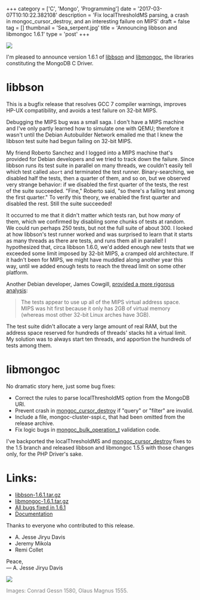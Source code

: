 +++
category = ['C', 'Mongo', 'Programming']
date = '2017-03-07T10:10:22.382108'
description = 'Fix localThresholdMS parsing, a crash in mongoc_cursor_destroy, and an interesting failure on MIPS'
draft = false
tag = []
thumbnail = 'Sea_serpent.jpg'
title = 'Announcing libbson and libmongoc 1.6.1'
type = 'post'
+++

![](4.Great-Norway-Sea-Serpent.jpg)

I'm pleased to announce version 1.6.1 of <a href="http://mongoc.org/libbson/current/">libbson</a> and <a href="http://mongoc.org/libmongoc/current/">libmongoc</a>,
the libraries constituting the MongoDB C Driver.

# **libbson**

This is a bugfix release that
resolves GCC 7 compiler warnings, improves HP-UX compatibility, and avoids
a test failure on 32-bit MIPS.

Debugging the MIPS bug was a small saga. I don't have a MIPS machine and I've only partly learned how to simulate one with QEMU; therefore it wasn't until the Debian Autobuilder Network emailed me that I knew the libbson test suite had begun failing on 32-bit MIPS.

My friend Roberto Sanchez and I logged into a MIPS machine that's provided for Debian developers and we tried to track down the failure. Since libbson runs its test suite in parallel on many threads, we couldn't easily tell which test called ``abort`` and terminated the test runner. Binary-searching, we disabled half the tests, then a quarter of them, and so on, but we observed very strange behavior: if we disabled the first quarter of the tests, the rest of the suite succeeded. "Fine," Roberto said, "so there's a failing test among the first quarter." To verify this theory, we enabled the first quarter and disabled the rest. Still the suite succeeded!

It occurred to me that it didn't matter *which* tests ran, but how *many* of them, which we confirmed by disabling some chunks of tests at random. We could run perhaps 250 tests, but not the full suite of about 300. I looked at how libbson's test runner worked and was surprised to learn that it starts as many threads as there are tests, and runs them all in parallel! I hypothesized that, circa libbson 1.6.0, we'd added enough new tests that we exceeded some limit imposed by 32-bit MIPS, a cramped old architecture. If it hadn't been for MIPS, we might have muddled along another year this way, until we added enough tests to reach the thread limit on some other platform.

Another Debian developer, James Cowgill, [provided a more rigorous analysis](https://bugs.debian.org/cgi-bin/bugreport.cgi?bug=854130):

> The tests appear to use up all of the MIPS virtual address space. MIPS
was hit first because it only has 2GB of virtual memory (whereas most
other 32-bit Linux arches have 3GB).

The test suite didn't allocate a very large amount of real RAM, but the address space reserved for hundreds of threads' stacks hit a virtual limit. My solution was to always start ten threads, and apportion the hundreds of tests among them.

# **libmongoc**

No dramatic story here, just some bug fixes:

* Correct the rules to parse localThresholdMS option from the MongoDB URI.
* Prevent crash in <a href="http://mongoc.org/libmongoc/current/mongoc_cursor_destroy.html">mongoc_cursor_destroy</a> if "query" or "filter" are invalid.
* Include a file, mongoc-cluster-sspi.c, that had been omitted from the
release archive.
* Fix logic bugs in <a href="http://mongoc.org/libmongoc/current/mongoc_bulk_operation_t.html">mongoc_bulk_operation_t</a> validation code.

I've backported the localThresholdMS and <a href="http://mongoc.org/libmongoc/current/mongoc_cursor_destroy.html">mongoc_cursor_destroy</a> fixes to the 1.5 branch and released libbson and libmongoc 1.5.5 with those changes only, for the PHP Driver's sake.


# **Links:**

* [libbson-1.6.1.tar.gz](https://github.com/mongodb/libbson/releases/download/1.6.1/libbson-1.6.1.tar.gz)
* [libmongoc-1.6.1.tar.gz](https://github.com/mongodb/mongo-c-driver/releases/download/1.6.1/mongo-c-driver-1.6.1.tar.gz)
* [All bugs fixed in 1.6.1](https://jira.mongodb.org/browse/CDRIVER/fixforversion/17959/)
* [Documentation](http://mongoc.org/)


Thanks to everyone who contributed to this release.

<ul><li>A. Jesse Jiryu Davis<li>Jeremy Mikola<li>Remi Collet</ul>

Peace,<br>
&mdash; A. Jesse Jiryu Davis

![](Sea_serpent.jpg)

<span style="color: gray">Images: Conrad Gessn 1580, Olaus Magnus 1555.</span>
